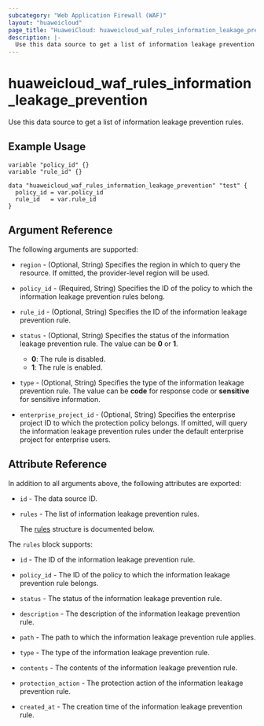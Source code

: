 ```yaml
---
subcategory: "Web Application Firewall (WAF)"
layout: "huaweicloud"
page_title: "HuaweiCloud: huaweicloud_waf_rules_information_leakage_prevention"
description: |-
  Use this data source to get a list of information leakage prevention rules.
---
```


# huaweicloud_waf_rules_information_leakage_prevention

Use this data source to get a list of information leakage prevention rules.

## Example Usage

```hcl
variable "policy_id" {}
variable "rule_id" {}

data "huaweicloud_waf_rules_information_leakage_prevention" "test" {
  policy_id = var.policy_id
  rule_id   = var.rule_id
}
```

## Argument Reference

The following arguments are supported:

* `region` - (Optional, String) Specifies the region in which to query the resource.
  If omitted, the provider-level region will be used.

* `policy_id` - (Required, String) Specifies the ID of the policy to which the information leakage prevention rules belong.

* `rule_id` - (Optional, String) Specifies the ID of the information leakage prevention rule.

* `status` - (Optional, String) Specifies the status of the information leakage prevention rule.
  The value can be **0** or **1**.
  + **0**: The rule is disabled.
  + **1**: The rule is enabled.

* `type` - (Optional, String) Specifies the type of the information leakage prevention rule.
  The value can be **code** for response code or **sensitive** for sensitive information.

* `enterprise_project_id` - (Optional, String) Specifies the enterprise project ID to which the protection policy belongs.
  If omitted, will query the information leakage prevention rules under the default enterprise project for enterprise users.

## Attribute Reference

In addition to all arguments above, the following attributes are exported:

* `id` - The data source ID.

* `rules` - The list of information leakage prevention rules.

  The [rules](#rules_struct) structure is documented below.

<a name="rules_struct"></a>
The `rules` block supports:

* `id` - The ID of the information leakage prevention rule.

* `policy_id` - The ID of the policy to which the information leakage prevention rule belongs.

* `status` - The status of the information leakage prevention rule.

* `description` - The description of the information leakage prevention rule.

* `path` - The path to which the information leakage prevention rule applies.

* `type` - The type of the information leakage prevention rule.

* `contents` - The contents of the information leakage prevention rule.

* `protection_action` - The protection action of the information leakage prevention rule.

* `created_at` - The creation time of the information leakage prevention rule.
